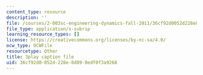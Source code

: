```yaml
---
content_type: resource
description: ''
file: /courses/2-003sc-engineering-dynamics-fall-2011/36cf92d0052d228e8d890edf0f3a9268_OxcCPTc_bXw.srt
file_type: application/x-subrip
learning_resource_types: []
license: https://creativecommons.org/licenses/by-nc-sa/4.0/
ocw_type: OCWFile
resourcetype: Other
title: 3play caption file
uid: 36cf92d0-052d-228e-8d89-0edf0f3a9268
---
```

